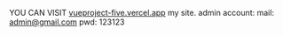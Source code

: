 YOU CAN VISIT [vueproject-five.vercel.app](https://vueproject-five.vercel.app/) my site.
admin account:
mail: admin@gmail.com
pwd: 123123
